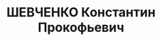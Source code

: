 ---
title: ШЕВЧЕНКО Константин Прокофьевич
description: "1899 г.р., урож. г.Ростова-на-Дону, русский, гр.СССР, соц. происхождение\
  \ из рабочих, член КПСС с 1925, жит. х.Грачи Базковского района АЧК, директор лесопитомника.\
  \ \n  Арестован 15.05.1937 г. Миллеровским ГО НКВД по ст.ст.58-7-8-10-11 УК РСФСР.\
  \ \n  Осуждён 15.12.1937 г. ВК Верховного суда СССР по ст.ст.58-7-8-11 УК РСФСР\
  \ к расстрелу. Приговор приведён в исполнение 15.12.1937 г. в г.Ростове-на-Дону.\
  \ 20.03.1958 г. ВК Верховного суда СССР дело в отношении Шевченко К.П. производством\
  \ прекращено, за отсутствием состава преступления."
---